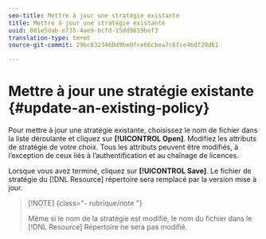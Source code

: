 ```yaml
---
seo-title: Mettre à jour une stratégie existante
title: Mettre à jour une stratégie existante
uuid: 081e5dab-e735-4ae9-bcfd-15dd9819bef3
translation-type: tm+mt
source-git-commit: 29bc8323460d9be0fce66cbea7c6fce46df20d61

---
```



# Mettre à jour une stratégie existante {#update-an-existing-policy}

Pour mettre à jour une stratégie existante, choisissez le nom de fichier dans la liste déroulante et cliquez sur **[!UICONTROL Open]**. Modifiez les attributs de stratégie de votre choix. Tous les attributs peuvent être modifiés, à l’exception de ceux liés à l’authentification et au chaînage de licences.

Lorsque vous avez terminé, cliquez sur **[!UICONTROL Save]**. Le fichier de stratégie du [!DNL Resource] répertoire sera remplacé par la version mise à jour.

>[!NOTE] {class=&quot;- rubrique/note &quot;}
>
>Même si le nom de la stratégie est modifié, le nom du fichier dans le [!DNL Resource] Répertoire ne sera pas modifié.

